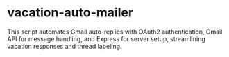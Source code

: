 # vacation-auto-mailer
This script automates Gmail auto-replies with OAuth2 authentication, Gmail API for message handling, and Express for server setup, streamlining vacation responses and thread labeling.
